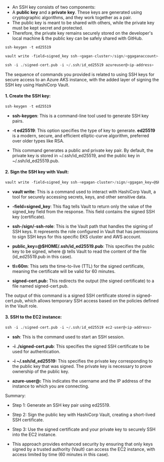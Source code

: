 - An SSH key consists of two components: 
- A **public** **key** and a **private** **key**. These keys are generated using cryptographic algorithms, and they work together as a pair. 
- The public key is meant to be shared with others, while the private key must be kept secret and protected. 
- Therefore, the private key remains securely stored on the developer's local machine & the public key can be safely shared with GitHub.

```tf
ssh-keygen -t ed25519

vault write -field=signed_key ssh-<gagan-cluster>/sign/<ggaganaccount>-ssh-role public_key=@$HOME/.ssh/id_ed25519.pub ttl=60m > signed-cert.pub

ssh -i ./signed-cert.pub -i ~/.ssh/id_ed25519 azureuser@<ip-address>
```
The sequence of commands you provided is related to using SSH keys for secure access to an Azure AKS instance, with the added layer of signing the SSH key using HashiCorp Vault. 

#### 1. Create the SSH key:
```tf
ssh-keygen -t ed25519
```
- **ssh-keygen**: This is a command-line tool used to generate SSH key pairs.
- **-t ed25519**: This option specifies the type of key to generate. **ed25519** is a modern, secure, and efficient elliptic-curve algorithm, preferred over older types like RSA.
  
- This command generates a public and private key pair. By default, the private key is stored in ~/.ssh/id_ed25519, and the public key in ~/.ssh/id_ed25519.pub.

#### 2. Sign the SSH key with Vault:
```tf
vault write -field=signed_key ssh-<egagan-cluster>/sign/<ggagan_key=@$HOME/.ssh/id_ed25519.pub ttl=60m > signed-cert.pub
```
- **vault write**: This is a command used to interact with HashiCorp Vault, a tool for securely accessing secrets, keys, and other sensitive data.

- **-field=signed_key**: This flag tells Vault to return only the value of the signed_key field from the response. This field contains the signed SSH key (certificate).

- **ssh-<gagan-cluster-name>/sign/<gagan-account-name>-ssh-role**: This is the Vault path that handles the signing of SSH keys. It represents the role configured in Vault that has permissions to sign SSH keys for this specific EKS cluster and AWS account.

- **public_key=@$HOME/.ssh/id_ed25519.pub**: This specifies the public key to be signed, where @ tells Vault to read the content of the file (id_ed25519.pub in this case).

- **tl=60m**: This sets the time-to-live (TTL) for the signed certificate, meaning the certificate will be valid for 60 minutes.

-  **signed-cert.pub:** This redirects the output (the signed certificate) to a file named signed-cert.pub.

The output of this command is a signed SSH certificate stored in signed-cert.pub, which allows temporary SSH access based on the policies defined in the Vault role.

#### 3. SSH to the EC2 instance:
```tf
ssh -i ./signed-cert.pub -i ~/.ssh/id_ed25519 ec2-user@<ip-address>
```
- **ssh**: This is the command used to start an SSH session.

- **-i ./signed-cert.pub**: This specifies the signed SSH certificate to be used for authentication.

- **-i ~/.ssh/id_ed25519:** This specifies the private key corresponding to the public key that was signed. The private key is necessary to prove ownership of the public key.

- **azure-user@<ip-address>:** This indicates the username  and the IP address of the  instance to which you are connecting.

Summary:
- Step 1: Generate an SSH key pair using ed25519.
- Step 2: Sign the public key with HashiCorp Vault, creating a short-lived SSH certificate.
- Step 3: Use the signed certificate and your private key to securely SSH into the EC2 instance.
  
- This approach provides enhanced security by ensuring that only keys signed by a trusted authority (Vault) can access the EC2 instance, with access limited by time (60 minutes in this case).